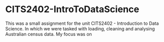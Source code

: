 # CITS2402-IntroToDataScience

This was a small assignment for the unit CITS2402 - Introduction to Data Science. In which we were tasked with loading, cleaning and analysing Australian census data. My focus was on 
